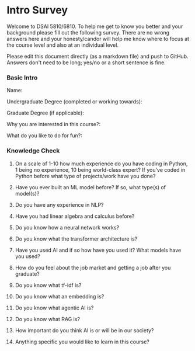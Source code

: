 # Intro Survey

Welcome to DSAI 5810/6810. To help me get to know you better and your background please fill out the following survey. 
There are no wrong answers here and your honesty/candor will 
help me know where to focus at the course level and also at an individual level.

Please edit this document directly (as a markdown file) and push to GitHub. Answers don't need to be long; yes/no or a short sentence is fine.


### Basic Intro

Name: 

Undergraduate Degree (completed or working towards):

Graduate Degree (if applicable):

Why you are interested in this course?:

What do you like to do for fun?:



### Knowledge Check

1. On a scale of 1-10 how much experience do you have coding in Python, 1 being no experience, 10 being world-class expert?
If you've coded in Python before what type of projects/work have you done?

2. Have you ever built an ML model before? If so, what type(s) of model(s)?

3. Do you have any experience in NLP?

4. Have you had linear algebra and calculus before?

5. Do you know how a neural network works?

6. Do you know what the transformer architecture is?

7. Have you used AI and if so how have you used it? What models have you used?

8. How do you feel about the job market and getting a job after you graduate?

9. Do you know what tf-idf is?

10. Do you know what an embedding is?

11. Do you know what agentic AI is?

12. Do you know what RAG is?

13. How important do you think AI is or will be in our society?

14. Anything specific you would like to learn in this course?